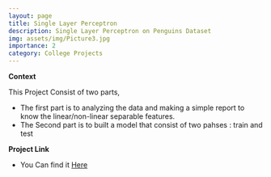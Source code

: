 ```yaml
---
layout: page
title: Single Layer Perceptron
description: Single Layer Perceptron on Penguins Dataset
img: assets/img/Picture3.jpg
importance: 2
category: College Projects
---
```

**Context**

This Project Consist of two parts, 
* The first part is to analyzing the data and making a simple report to know the linear/non-linear separable features.
* The Second part is to built a model that consist of two pahses : train and test

**Project Link**
* You Can find it [Here](https://github.com/Minaaa01/Single-layer-Perceptron)
